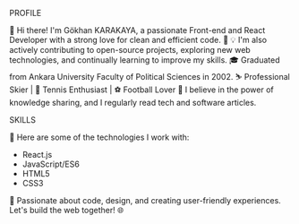 PROFILE

👋 Hi there! I'm Gökhan KARAKAYA, a passionate Front-end and React Developer with a strong love for clean and efficient code. 🚀
💡 I'm also actively contributing to open-source projects, exploring new web technologies, and continually learning to improve my skills.
🎓 Graduated from Ankara University Faculty of Political Sciences in 2002. ⛷️ Professional Skier | 🎾 Tennis Enthusiast | ⚽ Football Lover
🌱 I believe in the power of knowledge sharing, and I regularly read tech and software articles. 

SKILLS

🚀 Here are some of the technologies I work with:
- React.js
- JavaScript/ES6
- HTML5 
- CSS3

🌟 Passionate about code, design, and creating user-friendly experiences. Let's build the web together! 🌐

